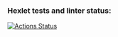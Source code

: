 ### Hexlet tests and linter status:
[![Actions Status](https://github.com/SamIlias/js-oop-project-62/actions/workflows/hexlet-check.yml/badge.svg)](https://github.com/SamIlias/js-oop-project-62/actions)